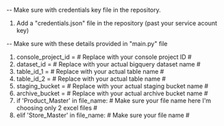 -- Make sure with credentials key file in the repository.
1.  Add a "credentials.json" file in the repository (past your service acount key)

-- Make sure with these details provided in "main.py" file
1. console_project_id = # Replace with your console project ID #
2. dataset_id         = # Replace with your actual bigquery dataset name #
3. table_id_1         = # Replace with your actual table name #
4. table_id_2         = # Replace with your actual table name #
5. staging_bucket     = # Replace with your actual staging bucket name #
6. archive_bucket     = # Replace with your actual archive bucket name #
7. if 'Product_Master' in file_name: # Make sure your file name here I'm choosing only 2 excel files #
8. elif 'Store_Master' in file_name: # Make sure your file name #
